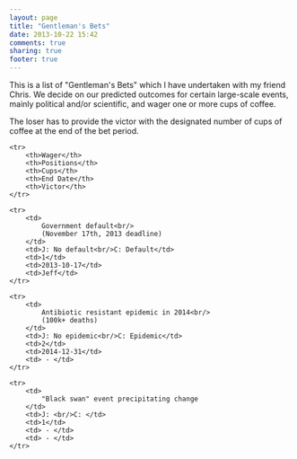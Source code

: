 ```yaml
---
layout: page
title: "Gentleman's Bets"
date: 2013-10-22 15:42
comments: true
sharing: true
footer: true
---
```


This is a list of "Gentleman's Bets" which I have undertaken with my friend
Chris. We decide on our predicted outcomes for certain large-scale events,
mainly political and/or scientific, and wager one or more cups of coffee.

The loser has to provide the victor with the designated number of cups of
coffee at the end of the bet period.

<table class="zebra" style="width: 80%;">

	<tr>
		<th>Wager</th>
		<th>Positions</th>
		<th>Cups</th>
		<th>End Date</th>
		<th>Victor</th>
	</tr>

	<tr>
		<td>
			Government default<br/>
			(November 17th, 2013 deadline)
		</td>
		<td>J: No default<br/>C: Default</td>
		<td>1</td>
		<td>2013-10-17</td>
		<td>Jeff</td>
	</tr>

	<tr>
		<td>
			Antibiotic resistant epidemic in 2014<br/>
			(100k+ deaths)
		</td>
		<td>J: No epidemic<br/>C: Epidemic</td>
		<td>2</td>
		<td>2014-12-31</td>
		<td> - </td>
	</tr>

	<tr>
		<td>
			"Black swan" event precipitating change
		</td>
		<td>J: <br/>C: </td>
		<td>1</td>
		<td> - </td>
		<td> - </td>
	</tr>

</table>

